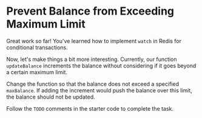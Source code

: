 # Prevent Balance from Exceeding Maximum Limit

Great work so far! You've learned how to implement `watch` in Redis for conditional transactions.

Now, let's make things a bit more interesting. Currently, our function `updateBalance` increments the balance without considering if it goes beyond a certain maximum limit.

Change the function so that the balance does not exceed a specified `maxBalance`. If adding the increment would push the balance over this limit, the balance should not be updated.

Follow the `TODO` comments in the starter code to complete the task.